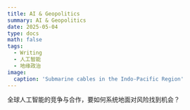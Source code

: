 ```yaml
---
title: AI & Geopolitics
summary: AI & Geopolitics
date: 2025-05-04
type: docs
math: false
tags:
  - Writing
  - 人工智能
  - 地缘政治
image:
  caption: 'Submarine cables in the Indo-Pacific Region'
---
```


全球人工智能的竞争与合作，要如何系统地面对风险找到机会？


<!--more-->